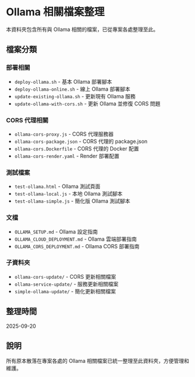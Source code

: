 # Ollama 相關檔案整理

本資料夾包含所有與 Ollama 相關的檔案，已從專案各處整理至此。

## 檔案分類

### 部署相關
- `deploy-ollama.sh` - 基本 Ollama 部署腳本
- `deploy-ollama-online.sh` - 線上 Ollama 部署腳本
- `update-existing-ollama.sh` - 更新現有 Ollama 服務
- `update-ollama-with-cors.sh` - 更新 Ollama 並修復 CORS 問題

### CORS 代理相關
- `ollama-cors-proxy.js` - CORS 代理服務器
- `ollama-cors-package.json` - CORS 代理的 package.json
- `ollama-cors.Dockerfile` - CORS 代理的 Docker 配置
- `ollama-cors-render.yaml` - Render 部署配置

### 測試檔案
- `test-ollama.html` - Ollama 測試頁面
- `test-ollama-local.js` - 本地 Ollama 測試腳本
- `test-ollama-simple.js` - 簡化版 Ollama 測試腳本

### 文檔
- `OLLAMA_SETUP.md` - Ollama 設定指南
- `OLLAMA_CLOUD_DEPLOYMENT.md` - Ollama 雲端部署指南
- `OLLAMA_CORS_DEPLOYMENT.md` - Ollama CORS 部署指南

### 子資料夾
- `ollama-cors-update/` - CORS 更新相關檔案
- `ollama-service-update/` - 服務更新相關檔案
- `simple-ollama-update/` - 簡化更新相關檔案

## 整理時間
2025-09-20

## 說明
所有原本散落在專案各處的 Ollama 相關檔案已統一整理至此資料夾，方便管理和維護。
